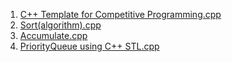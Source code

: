 1. [C++ Template for Competitive Programming.cpp](https://github.com/VisheshPatel/CPP_Templates/blob/master/C%2B%2B%20Template%20for%20Competitive%20Programming.cpp)
2. [Sort(algorithm).cpp](https://github.com/VisheshPatel/CPP_Templates/blob/master/sort(algorithm).cpp)
3. [Accumulate.cpp](https://github.com/VisheshPatel/CPP_Templates/blob/master/accumulate.cpp)
4. [PriorityQueue using C++ STL.cpp](https://github.com/VisheshPatel/CPP_Templates/blob/master/PriorityQueue.cpp)
